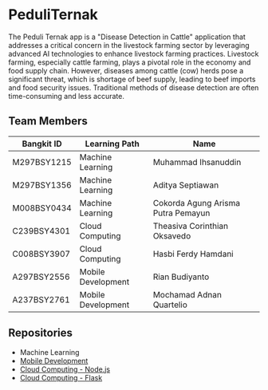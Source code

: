 # PeduliTernak

The Peduli Ternak app is a "Disease Detection in Cattle" application that addresses a critical concern in the livestock farming sector by leveraging advanced AI technologies to enhance livestock farming practices. Livestock farming, especially cattle farming, plays a pivotal role in the economy and food supply chain. However, diseases among cattle (cow) herds pose a significant threat, which is shortage of beef supply, leading to beef imports and food security issues. Traditional methods of disease detection are often time-consuming and less accurate.

## Team Members

| Bangkit ID  | Learning Path      | Name                               |
| ----------- | ------------------ | ---------------------------------- |
| M297BSY1215 | Machine Learning   | Muhammad Ihsanuddin                |
| M297BSY1356 | Machine Learning   | Aditya Septiawan                   |
| M008BSY0434 | Machine Learning   | Cokorda Agung Arisma Putra Pemayun |
| C239BSY4301 | Cloud Computing    | Theasiva Corinthian Oksavedo       |
| C008BSY3907 | Cloud Computing    | Hasbi Ferdy Hamdani                |
| A297BSY2556 | Mobile Development | Rian Budiyanto                     |
| A237BSY2761 | Mobile Development | Mochamad Adnan Quartelio           |

## Repositories

- Machine Learning
- [Mobile Development](https://github.com/PeduliTernak/peduli-ternak)
- [Cloud Computing - Node.js](https://github.com/PeduliTernak/CloudComputing-Node-API)
- [Cloud Computing - Flask](https://github.com/PeduliTernak/CloudComputing-Flask-API)
